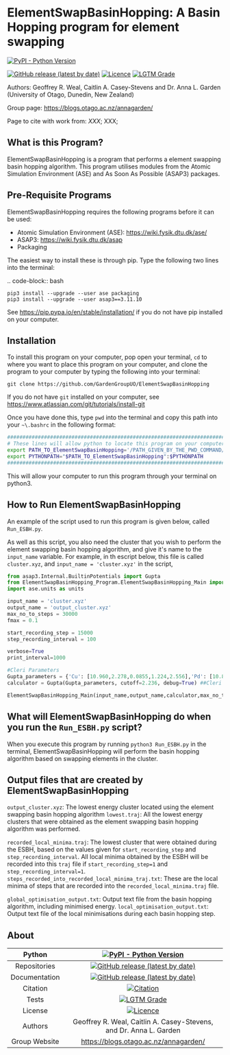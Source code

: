 # ElementSwapBasinHopping: A Basin Hopping program for element swapping

[![PyPI - Python Version](https://img.shields.io/badge/Python-3.6%20%7C%203.7%20%7C%203.8%20%7C%203.9-blue)](https://docs.python.org/3/)
<!-- [![Citation](https://img.shields.io/badge/Citation-click%20here-green.svg)](https://dx.doi.org/10.1021/acs.jcim.0c01128) -->
[![GitHub release (latest by date)](https://img.shields.io/github/v/release/GardenGroupUO/ElementSwapBasinHopping)](https://github.com/GardenGroupUO/ElementSwapBasinHopping)
[![Licence](https://img.shields.io/github/license/GardenGroupUO/ElementSwapBasinHopping)](https://www.gnu.org/licenses/agpl-3.0.en.html)
[![LGTM Grade](https://img.shields.io/lgtm/grade/python/github/GardenGroupUO/ElementSwapBasinHopping)](https://lgtm.com/projects/g/GardenGroupUO/ElementSwapBasinHopping/context:python)

Authors: Geoffrey R. Weal, Caitlin A. Casey-Stevens and Dr. Anna L. Garden (University of Otago, Dunedin, New Zealand)

Group page: https://blogs.otago.ac.nz/annagarden/

Page to cite with work from: *XXX*; XXX; 

## What is this Program?

ElementSwapBasinHopping is a program that performs a element swapping basin hopping algorithm. This program utilises modules from the Atomic Simulation Environment (ASE) and As Soon As Possible (ASAP3) packages. 

## Pre-Requisite Programs

ElementSwapBasinHopping requires the following programs before it can be used:

* Atomic Simulation Environment (ASE): https://wiki.fysik.dtu.dk/ase/
* ASAP3: https://wiki.fysik.dtu.dk/asap
* Packaging

The easiest way to install these is through pip. Type the following two lines into the terminal: 

.. code-block:: bash

	pip3 install --upgrade --user ase packaging
	pip3 install --upgrade --user asap3==3.11.10

See https://pip.pypa.io/en/stable/installation/ if you do not have pip installed on your computer. 

## Installation

To install this program on your computer, pop open your terminal, ``cd`` to where you want to place this program on your computer, and clone the program to your computer by typing the following into your terminal:

```
git clone https://github.com/GardenGroupUO/ElementSwapBasinHopping
```

If you do not have ``git`` installed on your computer, see https://www.atlassian.com/git/tutorials/install-git

Once you have done this, type ``pwd`` into the terminal and copy this path into your ``~\.bashrc`` in the following format:

```bash
#####################################################################################
# These lines will allow python to locate this program on your computer.
export PATH_TO_ElementSwapBasinHopping='/PATH_GIVEN_BY_THE_PWD_COMMAND/ElementSwapBasinHopping'
export PYTHONPATH="$PATH_TO_ElementSwapBasinHopping":$PYTHONPATH
#####################################################################################
```

This will allow your computer to run this program through your terminal on python3.

## How to Run ElementSwapBasinHopping

An example of the script used to run this program is given below, called ``Run_ESBH.py``.

As well as this script, you also need the cluster that you wish to perform the element swapping basin hopping algorithm, and give it's name to the ``input_name`` variable. For example, in th escript below, this file is called ``cluster.xyz``, and ``input_name = 'cluster.xyz'`` in the script,

```python
from asap3.Internal.BuiltinPotentials import Gupta
from ElementSwapBasinHopping_Program.ElementSwapBasinHopping_Main import ElementSwapBasinHopping_Main
import ase.units as units

input_name = 'cluster.xyz'
output_name = 'output_cluster.xyz'
max_no_to_steps = 30000
fmax = 0.1

start_recording_step = 15000
step_recording_interval = 100

verbose=True
print_interval=1000

#Cleri Parameters
Gupta_parameters = {'Cu': [10.960,2.278,0.0855,1.224,2.556],'Pd': [10.867,3.742,0.1746,1.718,2.7485],('Cu','Pd'): [10.9135,3.01,0.13005,1.471,2.65225]} ##Cleri
calculator = Gupta(Gupta_parameters, cutoff=2.236, debug=True) ##Cleri

ElementSwapBasinHopping_Main(input_name,output_name,calculator,max_no_to_steps,temperature=500*units.kB,fmax=fmax,start_recording_step=start_recording_step,step_recording_interval=step_recording_interval,verbose=verbose,print_interval=print_interval)
```

## What will ElementSwapBasinHopping do when you run the ``Run_ESBH.py`` script?

When you execute this program by running ``python3 Run_ESBH.py`` in the terminal, ElementSwapBasinHopping will perform the basin hopping algorithm based on swapping elements in the cluster. 

## Output files that are created by ElementSwapBasinHopping

``output_cluster.xyz``: The lowest energy cluster located using the element swapping basin hopping algorithm
``lowest.traj``: All the lowest energy clusters that were obtained as the element swapping basin hopping algorithm was performed. 

``recorded_local_minima.traj``: The lowest cluster that were obtained during the ESBH, based on the values given for ``start_recording_step`` and ``step_recording_interval``. All local minima obtained by the ESBH will be recorded into this ``traj`` file if ``start_recording_step=1`` and ``step_recording_interval=1``.
``steps_recorded_into_recorded_local_minima_traj.txt``: These are the local minima of steps that are recorded into the ``recorded_local_minima.traj`` file. 

``global_optimisation_output.txt``: Output text file from the basin hopping algorithm, including minimised energy.
``local_optimisation_output.txt``: Output text file of the local minimisations during each basin hopping step.

## About

<div align="center">

| Python        | [![PyPI - Python Version](https://img.shields.io/badge/Python-3.6%20%7C%203.7%20%7C%203.8%20%7C%203.9-blue)](https://docs.python.org/3/) | 
|:-------------:|:-------------------------------------------------------------------------------------------------------------------------------------------------------------------:|
| Repositories  | [![GitHub release (latest by date)](https://img.shields.io/github/v/release/GardenGroupUO/ElementSwapBasinHopping)](https://github.com/GardenGroupUO/ElementSwapBasinHopping) |
| Documentation | [![GitHub release (latest by date)](https://img.shields.io/github/v/release/GardenGroupUO/ElementSwapBasinHopping)](https://github.com/GardenGroupUO/ElementSwapBasinHopping) | 
| Citation      | [![Citation](https://img.shields.io/badge/Citation-click%20here-green.svg)](https://dx.doi.org/10.1021/acs.jcim.0c01128) | 
| Tests         | [![LGTM Grade](https://img.shields.io/lgtm/grade/python/github/GardenGroupUO/ElementSwapBasinHopping)](https://lgtm.com/projects/g/GardenGroupUO/ElementSwapBasinHopping/context:python)
| License       | [![Licence](https://img.shields.io/github/license/GardenGroupUO/ElementSwapBasinHopping)](https://www.gnu.org/licenses/agpl-3.0.en.html) |
| Authors       | Geoffrey R. Weal, Caitlin A. Casey-Stevens, and Dr. Anna L. Garden |
| Group Website | https://blogs.otago.ac.nz/annagarden/ |

</div>

